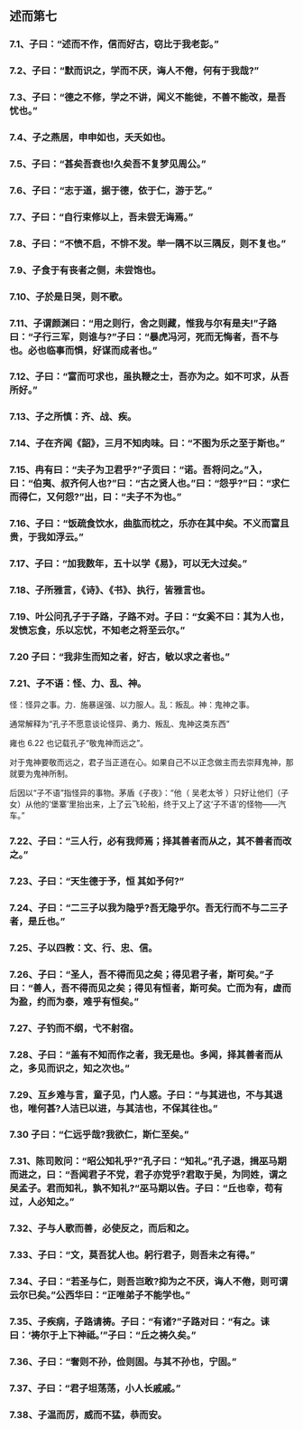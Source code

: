 ## 述而第七

### 7.1、子曰：“述而不作，信而好古，窃比于我老彭。”

### 7.2、子曰：“默而识之，学而不厌，诲人不倦，何有于我哉?”

### 7.3、子曰：“德之不修，学之不讲，闻义不能徙，不善不能改，是吾忧也。”

### 7.4、子之燕居，申申如也，夭夭如也。

### 7.5、子曰：“甚矣吾衰也!久矣吾不复梦见周公。”

### 7.6、子曰：“志于道，据于德，依于仁，游于艺。”

### 7.7、子曰：“自行束修以上，吾未尝无诲焉。”

### 7.8、子曰：“不愤不启，不悱不发。举一隅不以三隅反，则不复也。”

### 7.9、子食于有丧者之侧，未尝饱也。

### 7.10、子於是日哭，则不歌。

### 7.11、子谓颜渊曰：“用之则行，舍之则藏，惟我与尔有是夫!”子路曰：“子行三军，则谁与?”子曰：“暴虎冯河，死而无悔者，吾不与也。必也临事而惧，好谋而成者也。”

### 7.12、子曰：“富而可求也，虽执鞭之士，吾亦为之。如不可求，从吾所好。”

### 7.13、子之所慎：齐、战、疾。

### 7.14、子在齐闻《韶》，三月不知肉味。曰：“不图为乐之至于斯也。”

### 7.15、冉有曰：“夫子为卫君乎?”子贡曰：“诺。吾将问之。”入，曰：“伯夷、叔齐何人也?”曰：“古之贤人也。”曰：“怨乎?”曰：“求仁而得仁，又何怨?”出，曰：“夫子不为也。”

### 7.16、子曰：“饭疏食饮水，曲肱而枕之，乐亦在其中矣。不义而富且贵，于我如浮云。”

### 7.17、子曰：“加我数年，五十以学《易》，可以无大过矣。”

### 7.18、子所雅言，《诗》、《书》、执行，皆雅言也。

### 7.19、叶公问孔子于子路，子路不对。子曰：“女奚不曰：其为人也，发愤忘食，乐以忘忧，不知老之将至云尔。”

### 7.20 子曰：“我非生而知之者，好古，敏以求之者也。”

### 7.21、子不语：怪、力、乱、神。

怪：怪异之事。力．施暴逞强、以力服人。乱：叛乱。神：鬼神之事。

通常解释为“孔子不愿意谈论怪异、勇力、叛乱、鬼神这类东西”

雍也 6.22 也记载孔子“敬鬼神而远之”。

对于鬼神要敬而远之，君子当正道在心。如果自己不以正念做主而去崇拜鬼神，那就要为鬼神所制。

后因以“子不语”指怪异的事物。茅盾《子夜》：“他（ 吴老太爷 ）只好让他们（子女）从他的‘堡寨’里抬出来，上了云飞轮船，终于又上了这‘子不语’的怪物——汽车。”

### 7.22、子曰：“三人行，必有我师焉；择其善者而从之，其不善者而改之。”

### 7.23、子曰：“天生德于予，恒 其如予何?”

### 7.24、子曰：“二三子以我为隐乎?吾无隐乎尔。吾无行而不与二三子者，是丘也。”

### 7.25、子以四教：文、行、忠、信。

### 7.26、子曰：“圣人，吾不得而见之矣；得见君子者，斯可矣。”子曰：“善人，吾不得而见之矣；得见有恒者，斯可矣。亡而为有，虚而为盈，约而为泰，难乎有恒矣。”

### 7.27、子钓而不纲，弋不射宿。

### 7.28、子曰：“盖有不知而作之者，我无是也。多闻，择其善者而从之，多见而识之，知之次也。”

### 7.29、互乡难与言，童子见，门人惑。子曰：“与其进也，不与其退也，唯何甚?人洁已以进，与其洁也，不保其往也。”

### 7.30 子曰：“仁远乎哉?我欲仁，斯仁至矣。”

### 7.31、陈司败问：“昭公知礼乎?”孔子曰：“知礼。”孔子退，揖巫马期而进之，曰：“吾闻君子不党，君子亦党乎?君取于吴，为同姓，谓之吴孟子。君而知礼，孰不知礼?“巫马期以告。子曰：“丘也幸，苟有过，人必知之。”

### 7.32、子与人歌而善，必使反之，而后和之。

### 7.33、子曰：“文，莫吾犹人也。躬行君子，则吾未之有得。”

### 7.34、子曰：“若圣与仁，则吾岂敢?抑为之不厌，诲人不倦，则可谓云尔已矣。”公西华曰：“正唯弟子不能学也。”

### 7.35、子疾病，子路请祷。子曰：“有诸?”子路对曰：“有之。诔曰：‘祷尔于上下神祗。’”子曰：“丘之祷久矣。”

### 7.36、子曰：“奢则不孙，俭则固。与其不孙也，宁固。”

### 7.37、子曰：“君子坦荡荡，小人长戚戚。”

### 7.38、子温而厉，威而不猛，恭而安。

